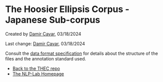 # The Hoosier Ellipsis Corpus - Japanese Sub-corpus

Created by [Damir Cavar], 03/18/2024

Last change: [Damir Cavar], 03/18/2024

Consult the [data format specification](https://nlp-lab.org/ellipsis/data_format) for details about the structure of the files and the annotation standard used.

- [Back to the THEC repo](https://github.com/dcavar/hoosierellipsiscorpus)
- [The NLP-Lab Homepage](https://nlp-lab.org/)


[Damir Cavar]: http://damir.cavar.me/ "Damir Cavar"
[Hoosier Ellipsis Corpus]: https://nlp-lab.org/ellipsis/ "Hoosier Ellipsis Corpus"
[the Hoosier Ellipsis Corpus]: https://nlp-lab.org/ellipsis/ "the Hoosier Ellipsis Corpus"
[NLP-Lab]: https://nlp-lab.org/ "NLP-Lab"

